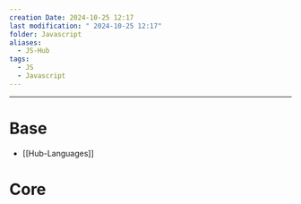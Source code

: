 ```yaml
---
creation Date: 2024-10-25 12:17
last modification: " 2024-10-25 12:17"
folder: Javascript
aliases:
  - JS-Hub
tags:
  - JS
  - Javascript
---
```

___

# Base

- [[Hub-Languages]]

# Core